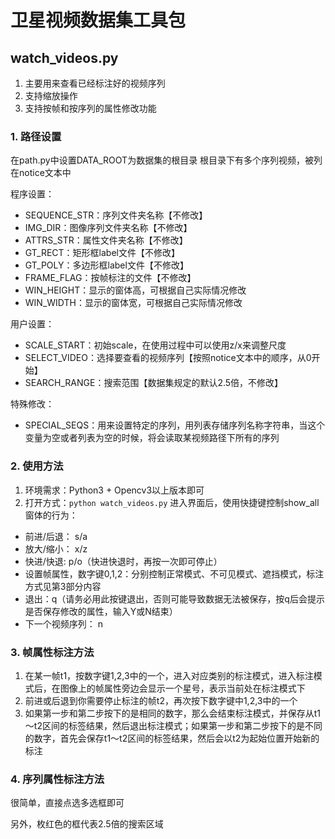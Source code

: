# 卫星视频数据集工具包

## watch_videos.py
1. 主要用来查看已经标注好的视频序列
2. 支持缩放操作
3. 支持按帧和按序列的属性修改功能

### 1. 路径设置
在path.py中设置DATA_ROOT为数据集的根目录
根目录下有多个序列视频，被列在notice文本中

程序设置：
- SEQUENCE_STR：序列文件夹名称【不修改】
- IMG_DIR：图像序列文件夹名称【不修改】
- ATTRS_STR：属性文件夹名称【不修改】
- GT_RECT：矩形框label文件【不修改】
- GT_POLY：多边形框label文件【不修改】
- FRAME_FLAG：按帧标注的文件【不修改】
- WIN_HEIGHT：显示的窗体高，可根据自己实际情况修改
- WIN_WIDTH：显示的窗体宽，可根据自己实际情况修改

用户设置：
- SCALE_START：初始scale，在使用过程中可以使用z/x来调整尺度
- SELECT_VIDEO：选择要查看的视频序列【按照notice文本中的顺序，从0开始】
- SEARCH_RANGE：搜索范围【数据集规定的默认2.5倍，不修改】

特殊修改：
- SPECIAL_SEQS：用来设置特定的序列，用列表存储序列名称字符串，当这个变量为空或者列表为空的时候，将会读取某视频路径下所有的序列

### 2. 使用方法
1. 环境需求：Python3 + Opencv3以上版本即可
2. 打开方式：```python watch_videos.py```
进入界面后，使用快捷键控制show_all窗体的行为：
- 前进/后退： s/a
- 放大/缩小： x/z
- 快进/快退: p/o（快进快退时，再按一次即可停止）
- 设置帧属性，数字键0,1,2：分别控制正常模式、不可见模式、遮挡模式，标注方式见第3部分内容
- 退出：q（请务必用此按键退出，否则可能导致数据无法被保存，按q后会提示是否保存修改的属性，输入Y或N结束）
- 下一个视频序列： n

### 3. 帧属性标注方法
1. 在某一帧t1，按数字键1,2,3中的一个，进入对应类别的标注模式，进入标注模式后，在图像上的帧属性旁边会显示一个星号，表示当前处在标注模式下
2. 前进或后退到你需要停止标注的帧t2，再次按下数字键中1,2,3中的一个
3. 如果第一步和第二步按下的是相同的数字，那么会结束标注模式，并保存从t1～t2区间的标签结果，然后退出标注模式；如果第一步和第二步按下的是不同的数字，首先会保存t1～t2区间的标签结果，然后会以t2为起始位置开始新的标注

### 4. 序列属性标注方法
很简单，直接点选多选框即可

另外，枚红色的框代表2.5倍的搜索区域